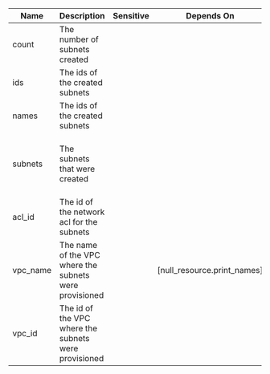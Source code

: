 Name     | Description                                            | Sensitive | Depends On                  | Value
-------- | ------------------------------------------------------ | --------- | --------------------------- | -------------------------------------------------------------------------------------------------------------
count    | The number of subnets created                          |           |                             | length(local.subnet_output[*].id)
ids      | The ids of the created subnets                         |           |                             | local.subnet_output[*].id
names    | The ids of the created subnets                         |           |                             | local.subnet_output[*].name
subnets  | The subnets that were created                          |           |                             | [ for subnet in local.subnet_output: {<br>id = subnet.id<br>zone = subnet.zone<br>label = var.label<br>}<br>]
acl_id   | The id of the network acl for the subnets              |           |                             | local.use_data ? data.ibm_is_subnet.vpc_subnet[0].network_acl : ibm_is_network_acl.subnet_acl[0].id
vpc_name | The name of the VPC where the subnets were provisioned |           | [null_resource.print_names] | var.vpc_name
vpc_id   | The id of the VPC where the subnets were provisioned   |           |                             | data.ibm_is_vpc.vpc.id